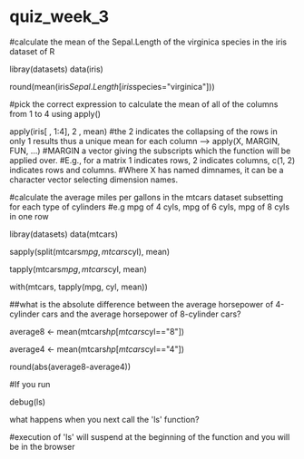 # quiz_week_3

#calculate the mean of the Sepal.Length of the virginica species in the iris dataset of R 

libray(datasets)
data(iris)

round(mean(iris$Sepal.Length[iris$species="virginica"]))

#pick the correct expression to calculate the mean of all of the columns from 1 to 4 using apply()

apply(iris[ , 1:4], 2 , mean)   #the 2 indicates the collapsing of the rows in only 1 results thus a unique mean for each column --> apply(X, MARGIN, FUN, …) 
                                                                                                                                   #MARGIN  a vector giving the subscripts which the function will be applied over. 
                                                                                                                                   #E.g., for a matrix 1 indicates rows, 2 indicates columns, c(1, 2) indicates rows and columns. 
                                                                                                                                   #Where X has named dimnames, it can be a character vector selecting dimension names.

                                                                                                                                    
#calculate the average miles per gallons in the mtcars dataset subsetting for each type of cylinders
#e.g mpg of 4 cyls, mpg of 6 cyls, mpg of 8 cyls in one row

libray(datasets)
data(mtcars)


sapply(split(mtcars$mpg,mtcars$cyl), mean)

tapply(mtcars$mpg, mtcars$cyl, mean)

with(mtcars, tapply(mpg, cyl, mean))


##what is the absolute difference between the average horsepower of 4-cylinder cars and the average horsepower of 8-cylinder cars?

average8 <- mean(mtcars$hp[mtcars$cyl=="8"])    

average4 <- mean(mtcars$hp[mtcars$cyl=="4"])

round(abs(average8-average4))

#If you run

debug(ls)

what happens when you next call the 'ls' function?

#execution of 'ls' will suspend at the beginning of the function and you will be in the browser




